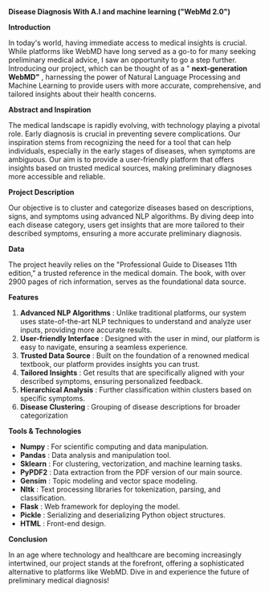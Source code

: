 **Disease Diagnosis With A.I and machine learning ("WebMd 2.0")**

**Introduction**

In today's world, having immediate access to medical insights is crucial. While platforms like WebMD have long served as a go-to for many seeking preliminary medical advice, I saw an opportunity to go a step further. Introducing our project, which can be thought of as a " **next-generation WebMD"** , harnessing the power of Natural Language Processing and Machine Learning to provide users with more accurate, comprehensive, and tailored insights about their health concerns.

**Abstract and Inspiration**

The medical landscape is rapidly evolving, with technology playing a pivotal role. Early diagnosis is crucial in preventing severe complications. Our inspiration stems from recognizing the need for a tool that can help individuals, especially in the early stages of diseases, when symptoms are ambiguous. Our aim is to provide a user-friendly platform that offers insights based on trusted medical sources, making preliminary diagnoses more accessible and reliable.

**Project Description**

Our objective is to cluster and categorize diseases based on descriptions, signs, and symptoms using advanced NLP algorithms. By diving deep into each disease category, users get insights that are more tailored to their described symptoms, ensuring a more accurate preliminary diagnosis.

**Data**

The project heavily relies on the "Professional Guide to Diseases 11th edition," a trusted reference in the medical domain. The book, with over 2900 pages of rich information, serves as the foundational data source.

**Features**

1. **Advanced NLP Algorithms** : Unlike traditional platforms, our system uses state-of-the-art NLP techniques to understand and analyze user inputs, providing more accurate results.
2. **User-friendly Interface** : Designed with the user in mind, our platform is easy to navigate, ensuring a seamless experience.
3. **Trusted Data Source** : Built on the foundation of a renowned medical textbook, our platform provides insights you can trust.
4. **Tailored Insights** : Get results that are specifically aligned with your described symptoms, ensuring personalized feedback.
5. **Hierarchical Analysis** : Further classification within clusters based on specific symptoms.
6. **Disease Clustering** : Grouping of disease descriptions for broader categorization

**Tools & Technologies**

- **Numpy** : For scientific computing and data manipulation.
- **Pandas** : Data analysis and manipulation tool.
- **Sklearn** : For clustering, vectorization, and machine learning tasks.
- **PyPDF2** : Data extraction from the PDF version of our main source.
- **Gensim** : Topic modeling and vector space modeling.
- **Nltk** : Text processing libraries for tokenization, parsing, and classification.
- **Flask** : Web framework for deploying the model.
- **Pickle** : Serializing and deserializing Python object structures.
- **HTML** : Front-end design.

**Conclusion**

In an age where technology and healthcare are becoming increasingly intertwined, our project stands at the forefront, offering a sophisticated alternative to platforms like WebMD. Dive in and experience the future of preliminary medical diagnosis!
